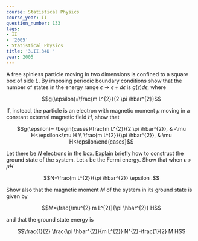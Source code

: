 ```yaml
---
course: Statistical Physics
course_year: II
question_number: 133
tags:
- II
- '2005'
- Statistical Physics
title: '3.II.34D '
year: 2005
---
```



A free spinless particle moving in two dimensions is confined to a square box of side $L$. By imposing periodic boundary conditions show that the number of states in the energy range $\epsilon \rightarrow \epsilon+d \epsilon$ is $g(\epsilon) d \epsilon$, where

$$g(\epsilon)=\frac{m L^{2}}{2 \pi \hbar^{2}}$$

If, instead, the particle is an electron with magnetic moment $\mu$ moving in a constant external magnetic field $H$, show that

$$g(\epsilon)= \begin{cases}\frac{m L^{2}}{2 \pi \hbar^{2}}, & -\mu H<\epsilon<\mu H \\ \frac{m L^{2}}{\pi \hbar^{2}}, & \mu H<\epsilon\end{cases}$$

Let there be $N$ electrons in the box. Explain briefly how to construct the ground state of the system. Let $\epsilon$ be the Fermi energy. Show that when $\epsilon>\mu H$

$$N=\frac{m L^{2}}{\pi \hbar^{2}} \epsilon .$$

Show also that the magnetic moment $M$ of the system in its ground state is given by

$$M=\frac{\mu^{2} m L^{2}}{\pi \hbar^{2}} H$$

and that the ground state energy is

$$\frac{1}{2} \frac{\pi \hbar^{2}}{m L^{2}} N^{2}-\frac{1}{2} M H$$